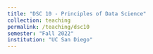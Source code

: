 ```yaml
---
title: "DSC 10 - Principles of Data Science"
collection: teaching
permalink: /teaching/dsc10
semester: "Fall 2022"
institution: "UC San Diego"
---
```

